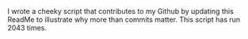 I wrote a cheeky script that contributes to my Github by updating this ReadMe to illustrate why more than commits matter. This script has run 2043 times.